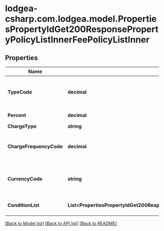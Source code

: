 
# lodgea-csharp.com.lodgea.model.PropertiesPropertyIdGet200ResponsePropertyPolicyListInnerFeePolicyListInner

## Properties

Name | Type | Description | Notes
------------ | ------------- | ------------- | -------------
**TypeCode** | **decimal** | The code that represents the type of fee.&lt;p&gt;See also &lt;a href&#x3D;\&quot;#feetype-codes\&quot;&gt;in the appendix&lt;/a&gt;.&lt;/p&gt; | 
**Percent** | **decimal** | The charged percentage if applicable. | [optional] 
**ChargeType** | **string** | The type of charge. | 
**ChargeFrequencyCode** | **decimal** | The code that represents the frequency of charge.&lt;p&gt;See also &lt;a href&#x3D;\&quot;#chargetype-codes\&quot;&gt;in the appendix&lt;/a&gt;.&lt;/p&gt; | 
**CurrencyCode** | **string** | The currency code of the currency in that the charge is applied.&lt;p&gt;See also &lt;a href&#x3D;\&quot;#currencycodes\&quot;&gt;in the appendix&lt;/a&gt;.&lt;/p&gt; | 
**ConditionList** | **List&lt;PropertiesPropertyIdGet200ResponsePropertyPolicyListInnerFeePolicyListInner.ConditionListEnum&gt;** | A list of conditions for the tax. Is empty if &lt;code&gt;chargeType&lt;/code&gt; is not &lt;code&gt;conditional&lt;/code&gt;. | 

[[Back to Model list]](../README.md#documentation-for-models)
[[Back to API list]](../README.md#documentation-for-api-endpoints)
[[Back to README]](../README.md)

